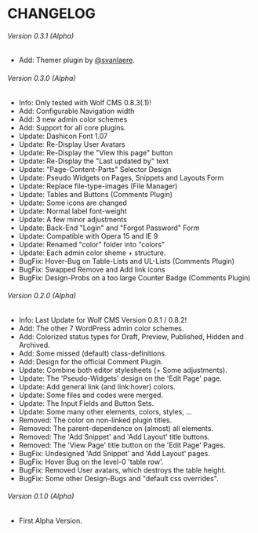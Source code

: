 CHANGELOG
===========
###### Version 0.3.1 (Alpha)
-	Add: Themer plugin by [@svanlaere](https://github.com/svanlaere).

###### Version 0.3.0 (Alpha)
-	Info: Only tested with Wolf CMS 0.8.3(.1)!
-	Add: Configurable Navigation width
-	Add: 3 new admin color schemes
-	Add: Support for all core plugins.
-	Update: Dashicon Font 1.07
-	Update: Re-Display User Avatars
-	Update: Re-Display the "View this page" button
-	Update: Re-Display the "Last updated by" text
-	Update: "Page-Content-Parts" Selector Design
-	Update: Pseudo Widgets on Pages, Snippets and Layouts Form
-	Update: Replace file-type-images (File Manager)
-	Update: Tables and Buttons (Comments Plugin)
-	Update: Some icons are changed
-	Update:	Normal label font-weight
-	Update: A few minor adjustments
-	Update: Back-End "Login" and "Forgot Password" Form
-	Update: Compatible with Opera 15 and IE 9
-	Update: Renamed "color" folder into "colors"
-	Update: Each admin color sheme + structure.
-	BugFix: Hover-Bug on Table-Lists and UL-Lists (Comments Plugin)
-	BugFix: Swapped Remove and Add link icons
-	BugFix: Design-Probs on a too large Counter Badge (Comments Plugin)

###### Version 0.2.0 (Alpha)
-	Info: Last Update for Wolf CMS Version 0.8.1 / 0.8.2!
-	Add: The other 7 WordPress admin color schemes.
-	Add: Colorized status types for Draft, Preview, Published, Hidden and Archived.
-	Add: Some missed (default) class-definitions.
-	Add: Design for the official Comment Plugin.
-	Update: Combine both editor stylesheets (+ Some adjustments).
-	Update: The 'Pseudo-Widgets' design on the 'Edit Page' page.
-	Update: Add general link (and link:hover) colors.
-	Update: Some files and codes were merged.
-	Update: The Input Fields and Button Sets.
-	Update: Some many other elements, colors, styles, ...
-	Removed: The color on non-linked plugin titles.
-	Removed: The parent-dependence on (almost) all elements.
-	Removed: The 'Add Snippet' and 'Add Layout' title buttons.
-	Removed: The 'View Page' title button on the 'Edit Page' Pages.
-	BugFix: Undesigned 'Add Snippet' and 'Add Layout' pages.
-	BugFix: Hover Bug on the level-0 'table row'.
-	BugFix: Removed User avatars, which destroys the table height.
-	BugFix: Some other Design-Bugs and "default css overrides".

###### Version 0.1.0 (Alpha)
-	First Alpha Version.
